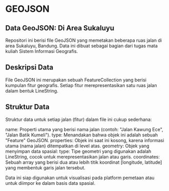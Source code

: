 # GEOJSON

## Data GeoJSON: Di Area Sukaluyu
Repositori ini berisi file GeoJSON yang memetakan beberapa ruas jalan di area Sukaluyu, Bandung. Data ini dibuat sebagai bagian dari tugas mata kuliah Sistem Informasi Geografis.

## Deskripsi Data
File GeoJSON ini merupakan sebuah FeatureCollection yang berisi kumpulan fitur geografis. Setiap fitur merepresentasikan satu ruas jalan dalam bentuk LineString.

## Struktur Data
Struktur data untuk setiap jalan (fitur) dalam file ini cukup sederhana:

name: Properti utama yang berisi nama jalan (contoh: "Jalan Kawung Ece", "Jalan Batik Kumeli").
type: Menandakan bahwa objek ini adalah sebuah "Feature" GeoJSON.
properties: Objek ini saat ini kosong, karena informasi utama (nama jalan) ditempatkan di level atas.
geometry: Objek yang menyimpan data spasial:
type: Tipe geometri yang digunakan adalah LineString, cocok untuk merepresentasikan jalan atau garis.
coordinates: Sebuah array yang berisi dua atau lebih titik koordinat [longitude, latitude] yang membentuk garis jalan tersebut.

Data ini siap digunakan untuk visualisasi pada platform pemetaan atau untuk diimpor ke dalam basis data spasial.


